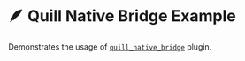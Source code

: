 # 🪶 Quill Native Bridge Example

Demonstrates the usage of [`quill_native_bridge`](https://pub.dev/packages/quill_native_bridge) plugin.